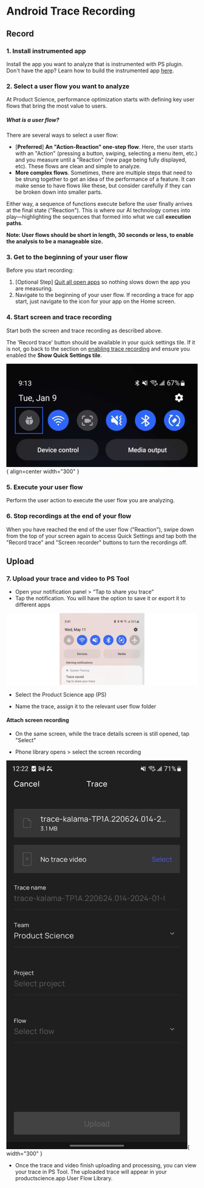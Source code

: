 # Android Trace Recording

## Record


### 1. Install instrumented app

Install the app you want to analyze that is instrumented with PS plugin. 
Don't have the app? Learn how to build the instrumented app [here](../android/gradle.md).

### 2. Select a user flow you want to analyze

At Product Science, performance optimization starts with defining key user flows that bring the most value to users.

##### What is a user flow?

There are several ways to select a user flow:

- [**Preferred**] __An "Action-Reaction" one-step flow__. 
    Here, the user starts with an "Action" (pressing a button, swiping, selecting a menu item, etc.)
    and you measure until a "Reaction" (new page being fully displayed, etc). 
    These flows are clean and simple to analyze.
- __More complex flows__. 
    Sometimes, there are multiple steps that need to be strung together to get an idea of the performance of a feature. 
    It can make sense to have flows like these, but consider carefully if they can be broken down into smaller parts.

Either way, a sequence of functions execute before the user finally arrives at the final state ("Reaction"). 
This is where our AI technology comes into play—highlighting the sequences that formed into what we call __execution paths__.

**Note: User flows should be short in length, 30 seconds or less, to enable the analysis to be a manageable size.**

### 3. Get to the beginning of your user flow
Before you start recording:
1. [Optional Step] [Quit all open apps](https://support.google.com/android/answer/9079646?hl=en-IN#zippy=%2Cclose-apps) so nothing slows down the app you are measuring.
2. Navigate to the beginning of your user flow. If recording a trace for app start, 
  just navigate to the icon for your app on the Home screen.

### 4. Start screen and trace recording
Start both the screen and trace recording as described above.

The 'Record trace' button should be available in your quick settings tile. 
If it is not, go back to the section on [enabling trace recording](device-set-up-android.md#3-make-sure-tracing-is-enabled) and ensure you enabled the __Show Quick Settings tile__.

![quick-settings](../images/quick-settings.png){ align=center width="300" }

### 5. Execute your user flow
Perform the user action to execute the user flow you are analyzing.

### 6. Stop recordings at the end of your flow
When you have reached the end of the user flow ("Reaction"), swipe down from the top of your screen again to 
access Quick Settings and tap both the "Record trace" and "Screen recorder" buttons to turn the recordings off.

## Upload

### 7. Upload your trace and video to PS Tool

- Open your notification panel &gt; “Tap to share you trace”
- Tap the notification. You will have the option to save it or export it to different apps

![upload-trace](../images/upload-trace.png)

- Select the Product Science app (PS)

-   Name the trace, assign it to the relevant user flow folder
  
#### Attach screen recording
- On the same screen, while the trace details screen is still opened, tap "Select"

- Phone library opens &gt; select the screen recording

![name-trace-android](../images/name-trace-android.png){ width="300" }

- Once the trace and video finish uploading and processing, you can view your trace in PS Tool. 
    The uploaded trace will appear in your productscience.app User Flow Library.

